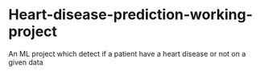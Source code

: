 # Heart-disease-prediction-working-project
An ML project which detect if a patient have a heart disease or not on a given data
